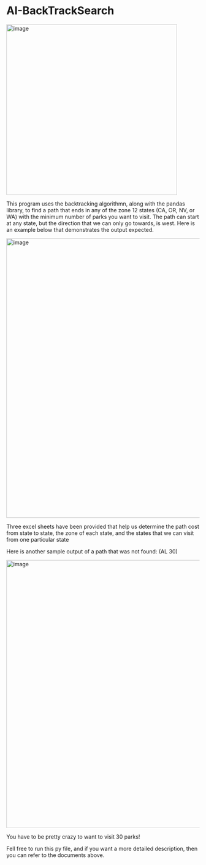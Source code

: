 # AI-BackTrackSearch

<img width="445" alt="image" src="https://user-images.githubusercontent.com/78235399/185515542-50acb6a2-651a-427f-9126-98cf877f21e8.png">

This program uses the backtracking algorithmn, along with the pandas library, to find a path that ends in any of the zone 12 states (CA, OR, NV, or WA) with the minimum number of parks you want to visit. The path can start at any state, but the direction that we can only go towards, is west. Here is an example below that demonstrates the output expected.

<img width="729" alt="image" src="https://user-images.githubusercontent.com/78235399/185516803-4390dfd0-328c-4c38-8c1c-eb9f5ea42e73.png">


Three excel sheets have been provided that help us determine the path cost from state to state, the zone of each state, and the states that we can visit from one particular state

Here is another sample output of a path that was not found: (AL 30)

<img width="699" alt="image" src="https://user-images.githubusercontent.com/78235399/185517486-74b2bba4-f3ce-4c2f-b6ce-cf9b81f2e854.png">


You have to be pretty crazy to want to visit 30 parks!


Fell free to run this py file, and if you want a more detailed description, then you can refer to the documents above.
